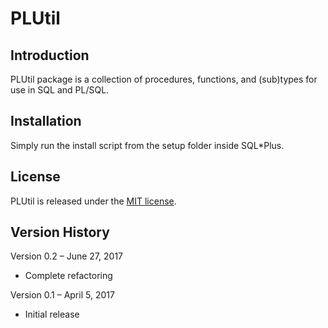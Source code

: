 # PLUtil

## Introduction
PLUtil package is a collection of procedures, functions, and (sub)types for use in SQL and PL/SQL.

## Installation
Simply run the install script from the setup folder inside SQL*Plus.

## License
PLUtil is released under the [MIT license](https://github.com/teotiger/plutil/blob/master/license.txt).

## Version History
Version 0.2 – June 27, 2017
* Complete refactoring

Version 0.1 – April 5, 2017
* Initial release
